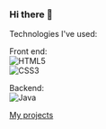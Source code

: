 ### Hi there 👋

<!--
**krissmed/krissmed** is a ✨ _special_ ✨ repository because its `README.md` (this file) appears on your GitHub profile.


Here are some ideas to get you started:

<img alt="LinkedIn" src="https://img.shields.io/badge/linkedin%20-%230077B5.svg?&style=for-the-badge&logo=linkedin&logoColor=white"/>
- 🔭 I’m currently working on ...
- 🌱 I’m currently learning ...
- 👯 I’m looking to collaborate on ...
- 🤔 I’m looking for help with ...
- 💬 Ask me about ...
- 📫 How to reach me: ...
- 😄 Pronouns: ...
- ⚡ Fun fact: ...
-->

Technologies I've used:

Front end:<br>
<img alt="HTML5" src="https://img.shields.io/badge/html5%20-%23E34F26.svg?&style=for-the-badge&logo=html5&logoColor=white"/><br>
<img alt="CSS3" src="https://img.shields.io/badge/css3%20-%231572B6.svg?&style=for-the-badge&logo=css3&logoColor=white"/><br>

Backend:<br>
<img alt="Java" src="https://img.shields.io/badge/java-%23ED8B00.svg?&style=for-the-badge&logo=java&logoColor=white"/><br>

<a href="https://github.com/krissmed/MineProsjekter">My projects</a>

